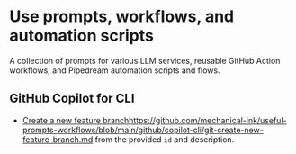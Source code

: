 # Use prompts, workflows, and automation scripts

A collection of prompts for various LLM services, reusable GitHub Action workflows, and Pipedream automation scripts and flows.

## GitHub Copilot for CLI

- [Create a new feature branch](https://github.com/mechanical-ink/useful-prompts-workflows/blob/main/github/copilot-cli/git-create-new-feature-branch.md)https://github.com/mechanical-ink/useful-prompts-workflows/blob/main/github/copilot-cli/git-create-new-feature-branch.md from the provided `id` and description.
